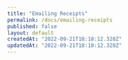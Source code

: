 ```yaml
---
title: "Emailing Receipts"
permalink: /docs/emailing-receipts
published: false
layout: default
createdAt: "2022-09-21T18:18:12.328Z"
updatedAt: "2022-09-21T18:18:12.328Z"
---
```

